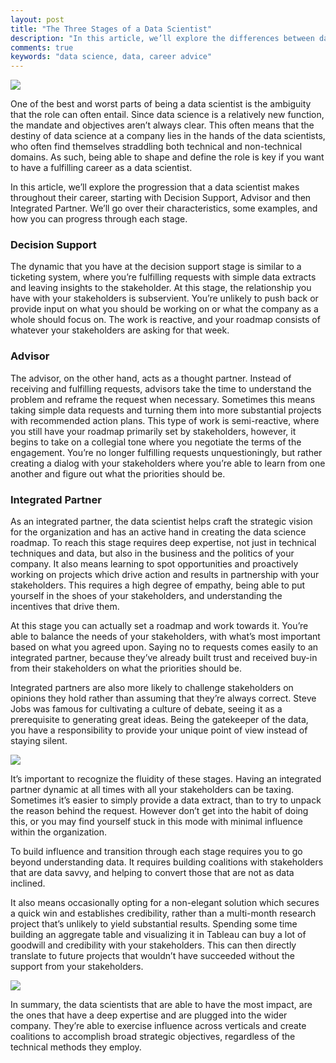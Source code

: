 ```yaml
---
layout: post
title: "The Three Stages of a Data Scientist"
description: "In this article, we’ll explore the differences between data scientists as Decision Support, Advisor and Integrated Partner"
comments: true
keywords: "data science, data, career advice"
---
```

![](https://cdn-images-1.medium.com/max/2312/0*ahgwx-_d2b5Rrq7M)

One of the best and worst parts of being a data scientist is the ambiguity that the role can often entail. Since data science is a relatively new function, the mandate and objectives aren’t always clear. This often means that the destiny of data science at a company lies in the hands of the data scientists, who often find themselves straddling both technical and non-technical domains. As such, being able to shape and define the role is key if you want to have a fulfilling career as a data scientist.

In this article, we’ll explore the progression that a data scientist makes throughout their career, starting with Decision Support, Advisor and then Integrated Partner. We’ll go over their characteristics, some examples, and how you can progress through each stage.

### **Decision Support**

The dynamic that you have at the decision support stage is similar to a ticketing system, where you’re fulfilling requests with simple data extracts and leaving insights to the stakeholder. At this stage, the relationship you have with your stakeholders is subservient. You’re unlikely to push back or provide input on what you should be working on or what the company as a whole should focus on. The work is reactive, and your roadmap consists of whatever your stakeholders are asking for that week.

### **Advisor**

The advisor, on the other hand, acts as a thought partner. Instead of receiving and fulfilling requests, advisors take the time to understand the problem and reframe the request when necessary. Sometimes this means taking simple data requests and turning them into more substantial projects with recommended action plans. This type of work is semi-reactive, where you still have your roadmap primarily set by stakeholders, however, it begins to take on a collegial tone where you negotiate the terms of the engagement. You’re no longer fulfilling requests unquestioningly, but rather creating a dialog with your stakeholders where you’re able to learn from one another and figure out what the priorities should be.

### **Integrated Partner**

As an integrated partner, the data scientist helps craft the strategic vision for the organization and has an active hand in creating the data science roadmap. To reach this stage requires deep expertise, not just in technical techniques and data, but also in the business and the politics of your company. It also means learning to spot opportunities and proactively working on projects which drive action and results in partnership with your stakeholders. This requires a high degree of empathy, being able to put yourself in the shoes of your stakeholders, and understanding the incentives that drive them.

At this stage you can actually set a roadmap and work towards it. You’re able to balance the needs of your stakeholders, with what’s most important based on what you agreed upon. Saying no to requests comes easily to an integrated partner, because they’ve already built trust and received buy-in from their stakeholders on what the priorities should be.

Integrated partners are also more likely to challenge stakeholders on opinions they hold rather than assuming that they’re always correct. Steve Jobs was famous for cultivating a culture of debate, seeing it as a prerequisite to generating great ideas. Being the gatekeeper of the data, you have a responsibility to provide your unique point of view instead of staying silent.

![](https://cdn-images-1.medium.com/max/2170/1*OW9LZTsH-LWCjxUoR7w3UA.png)

It’s important to recognize the fluidity of these stages. Having an integrated partner dynamic at all times with all your stakeholders can be taxing. Sometimes it’s easier to simply provide a data extract, than to try to unpack the reason behind the request. However don’t get into the habit of doing this, or you may find yourself stuck in this mode with minimal influence within the organization.

To build influence and transition through each stage requires you to go beyond understanding data. It requires building coalitions with stakeholders that are data savvy, and helping to convert those that are not as data inclined.

It also means occasionally opting for a non-elegant solution which secures a quick win and establishes credibility, rather than a multi-month research project that’s unlikely to yield substantial results. Spending some time building an aggregate table and visualizing it in Tableau can buy a lot of goodwill and credibility with your stakeholders. This can then directly translate to future projects that wouldn’t have succeeded without the support from your stakeholders.

![](https://cdn-images-1.medium.com/max/2772/1*qPwYBd4Pd4FIJMc1bHK8JA.png)

In summary, the data scientists that are able to have the most impact, are the ones that have a deep expertise and are plugged into the wider company. They’re able to exercise influence across verticals and create coalitions to accomplish broad strategic objectives, regardless of the technical methods they employ.
